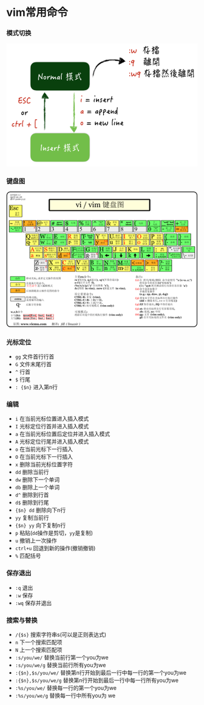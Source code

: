 # vim常用命令
### 模式切换
![vim模式](images/vim-mode.png)
### 键盘图
![vim键盘](images/vim-keybord.gif)
### 光标定位
- ```gg``` 文件首行行首
- ```G``` 文件末尾行首
- ```^``` 行首
- ```$``` 行尾
- ```: {$n}``` 进入第n行
### 编辑
- ```i``` 在当前光标位置进入插入模式
- ```I``` 光标定位行首并进入插入模式
- ```a``` 在当前光标位置后定位并进入插入模式
- ```A``` 光标定位行尾并进入插入模式
- ```o``` 在当前光标下一行插入
- ```O``` 在当前光标下一行插入
- ```x``` 删除当前光标位置字符
- ```dd``` 删除当前行
- ```dw``` 删除下一个单词
- ```db``` 删除上一个单词
- ```d^``` 删除到行首
- ```d$``` 删除到行尾
- ```{$n} dd``` 删除向下n行
- ```yy``` 复制当前行
- ```{$n} yy``` 向下复制n行
- ```p``` 粘贴(```dd```操作是剪切，```yy```是复制)
- ```u``` 撤销上一次操作
- ```ctrl+u``` 回退到新的操作(撤销撤销)
- ```%``` 匹配括号
### 保存退出
- ```:q``` 退出
- ```:w``` 保存
- ```:wq``` 保存并退出
### 搜索与替换
- ```/{$s}``` 搜索字符串s(可以是正则表达式)
- ```n``` 下一个搜索匹配项
- ```N``` 上一个搜索匹配项
- ```:s/you/we/``` 替换当前行第一个you为we 
- ```:s/you/we/g``` 替换当前行所有you为we 
- ```:{$n},$s/you/we/``` 替换第n行开始到最后一行中每一行的第一个you为we
- ```:{$n},$s/you/we/g``` 替换第n行开始到最后一行中每一行所有you为we
- ```:%s/you/we/``` 替换每一行的第一个you为we
- ```:%s/you/we/g``` 替换每一行中所有you为 we 
